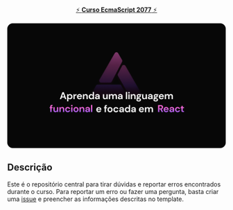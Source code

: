 <p align="center">
 <a href="https://es77.dev"> ⚡ <strong> Curso EcmaScript 2077</strong> ⚡ </a>
 <br>
 <br>
 <img src="./cover.png" >
</p>

## Descrição

Este é o repositório central para tirar dúvidas e reportar erros encontrados durante o curso.
Para reportar um erro ou fazer uma pergunta, basta criar uma [issue](https://github.com/es2077/duvidas/issues/new) e preencher as informações descritas no template.
